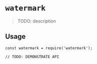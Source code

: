 # `watermark`

> TODO: description

## Usage

```
const watermark = require('watermark');

// TODO: DEMONSTRATE API
```
